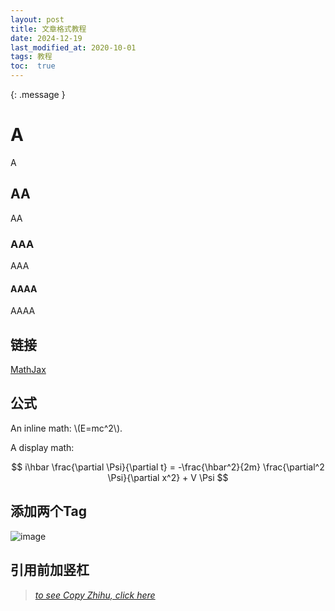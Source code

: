 ```yaml
---
layout: post
title: 文章格式教程
date: 2024-12-19 
last_modified_at: 2020-10-01
tags: 教程
toc:  true
---
```

{: .message }

# A

A

## AA

AA

### AAA

AAA

#### AAAA

AAAA

## 链接

[MathJax](https://www.mathjax.org/)

## 公式

An inline math: \\\(E=mc^2\\\).

A display math:

$$
i\hbar \frac{\partial \Psi}{\partial t} = -\frac{\hbar^2}{2m}
\frac{\partial^2 \Psi}{\partial x^2} + V \Psi
$$

## 添加两个Tag

![image](https://github.com/user-attachments/assets/5c9dbe70-4a77-43ac-b326-f95b6458a2dc)

## 引用前加竖杠

> [*to see Copy Zhihu, click here*](http://gaohaoyang.github.io/works/bootstrap-zhihu/)   







